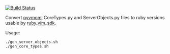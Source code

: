 [![Build Status](https://travis-ci.org/mmb/pyvmomi_to_ruby.svg?branch=master)](https://travis-ci.org/mmb/pyvmomi_to_ruby)

Convert [pyvmomi](https://github.com/vmware/pyvmomi) CoreTypes.py and
ServerObjects.py files to ruby versions usable by [ruby_vim_sdk](https://github.com/cloudfoundry/bosh/tree/master/bosh_vsphere_cpi/lib/ruby_vim_sdk).

Usage:

```
./gen_server_objects.sh
./gen_core_types.sh
```
